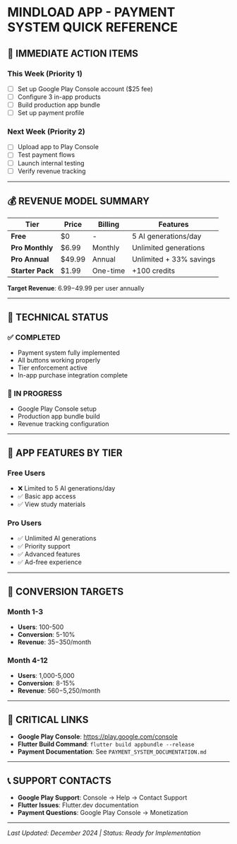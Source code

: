 # MINDLOAD APP - PAYMENT SYSTEM QUICK REFERENCE

## 🚀 IMMEDIATE ACTION ITEMS

### **This Week (Priority 1)**
- [ ] Set up Google Play Console account ($25 fee)
- [ ] Configure 3 in-app products
- [ ] Build production app bundle
- [ ] Set up payment profile

### **Next Week (Priority 2)**
- [ ] Upload app to Play Console
- [ ] Test payment flows
- [ ] Launch internal testing
- [ ] Verify revenue tracking

---

## 💰 REVENUE MODEL SUMMARY

| Tier | Price | Billing | Features |
|------|-------|---------|----------|
| **Free** | $0 | - | 5 AI generations/day |
| **Pro Monthly** | $6.99 | Monthly | Unlimited generations |
| **Pro Annual** | $49.99 | Annual | Unlimited + 33% savings |
| **Starter Pack** | $1.99 | One-time | +100 credits |

**Target Revenue**: $6.99-$49.99 per user annually

---

## 🔧 TECHNICAL STATUS

### **✅ COMPLETED**
- Payment system fully implemented
- All buttons working properly
- Tier enforcement active
- In-app purchase integration complete

### **🔄 IN PROGRESS**
- Google Play Console setup
- Production app bundle build
- Revenue tracking configuration

---

## 📱 APP FEATURES BY TIER

### **Free Users**
- ❌ Limited to 5 AI generations/day
- ✅ Basic app access
- ✅ View study materials

### **Pro Users**
- ✅ Unlimited AI generations
- ✅ Priority support
- ✅ Advanced features
- ✅ Ad-free experience

---

## 🎯 CONVERSION TARGETS

### **Month 1-3**
- **Users**: 100-500
- **Conversion**: 5-10%
- **Revenue**: $35-$350/month

### **Month 4-12**
- **Users**: 1,000-5,000
- **Conversion**: 8-15%
- **Revenue**: $560-$5,250/month

---

## 🚨 CRITICAL LINKS

- **Google Play Console**: https://play.google.com/console
- **Flutter Build Command**: `flutter build appbundle --release`
- **Payment Documentation**: See `PAYMENT_SYSTEM_DOCUMENTATION.md`

---

## 📞 SUPPORT CONTACTS

- **Google Play Support**: Console → Help → Contact Support
- **Flutter Issues**: Flutter.dev documentation
- **Payment Questions**: Google Play Console → Monetization

---

*Last Updated: December 2024 | Status: Ready for Implementation*
